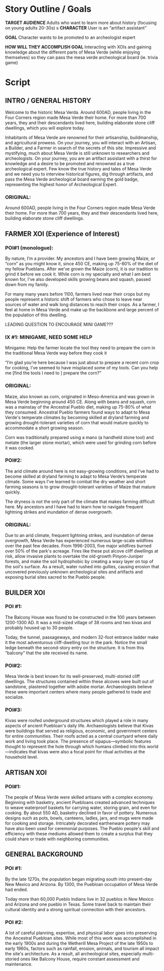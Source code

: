 # Story Outline / Goals 
**TARGET AUDIENCE** Adults who want to learn more about history (focusing on young adults 20-30s)
s
**CHARACTER** User is an “artifact assistant” 

**GOAL** Character wants to be promoted to an archeologist expert 

**HOW WILL THEY ACCOMPLISH GOAL** Interacting with XOIs and gaining knowledge about the different parts of Mesa Verde (while enjoying themselves) so they can pass the mesa verde archeological board (ie. trivia game)  

# Script
## INTRO / GENERAL HISTORY 
Welcome to the historic Mesa Verda. Around 600AD, people living in the Four Corners region made Mesa Verde their home. For more than 700 years, they and their descendants lived here, building elaborate stone cliff dwellings, which you will explore today. 

Inhabitants of Mesa Verde are renowned for their artisanship, buildmanship, and agricultural prowess. On your journey, you will interact with an Artisan, a Builder, and a Farmer in search of the secrets of this site. Impressive and mystifying, much about Mesa Verde is still unknown to researchers and archeologists. On your journey, you are an artifact assistant with a thirst for knowledge and a desire to be promoted and renowned as a true archeological expert. Few know the true history and tales of Mesa Verde and we need you to interview historical figures, dig through artifacts, and pass the Mesa Verde archeological board earning the gold badge, representing the highest honor of Archeological Expert.  

### ORIGINAL: 
Around 600AD, people living in the Four Corners region made Mesa Verde their home. For more than 700 years, they and their descendants lived here, building elaborate stone cliff dwellings.

## FARMER XOI (Experience of Interest)

### POI#1 (monologue): 
By nature, I’m a provider. My ancestors and I have been growing Maize, or “corn” as you might know it, since 450 CE, making up 75-80% of the diet of my fellow Pueblans. After we’ve grown the Maize (corn), it is our tradition to grind it before we cook it. While corn is my specialty and what I am best known for, I’ve also developed skills growing beans and squash, passed down from my family.  

For many many years before 1100, farmers lived near their crops but my people represent a historic shift of farmers who chose to leave near sources of water and walk long distances to reach their crops. As a farmer, I feel at home in Mesa Verde and make up the backbone and large percent of the population of this dwelling. 


LEADING QUESTION TO ENCOURAGE MINI GAME??? 


### IX #1: MINIGAME,  NEED SOME HELP
Minigame: Help the farmer locate the tool they need to prepare the corn in the traditional Mesa Verde way before they cook it 

“I’m glad you’re here because I was just about to prepare a recent corn crop for cooking, I’ve seemed to have misplaced some of my tools. Can you help me [find the tools I need to ] prepare the corn?” 

### ORIGINAL: 
Maize, also known as corn, originated in Meso-America and was grown in Mesa Verde beginning around 450 CE. Along with beans and squash, corn was a mainstay of the Ancestral Pueblo diet, making up 75-80% of what they consumed. Ancestral Pueblo farmers found ways to adapt to Mesa Verde's temperate climates by becoming skilled at dryland farming and growing drought-tolerant varieties of corn that would mature quickly to accommodate a short growing season.

Corn was traditionally prepared using a mano (a handheld stone tool) and metate (the larger stone mortar), which were used for grinding corn before it was cooked. 



### POI#2:
The arid climate around here is not easy-growing conditions, and I’ve had to become skilled at dryland farming to adapt to Mesa Verde’s temperate climate. Some ways I’ve learned to combat the dry weather and short farming seasons is to grow drought-tolerant varieties of Maize that mature quickly. 

The dryness is not the only part of the climate that makes farming difficult here. My ancestors and I have had to learn how to navigate frequent lightning strikes and inundation of dense overgrowth. 

### ORIGINAL: 
Due to an arid climate, frequent lightning strikes, and inundation of dense overgrowth, Mesa Verde has experienced numerous large-scale wildfires over the past few decades. From 1996-2003, five major wildfires burned over 50% of the park's acreage. Fires like these put alcove cliff dwellings at risk, allow invasive plants to overtake the old-growth Pinyon-Juniper forests, and make the soil hydrophobic by creating a waxy layer on top of the soil's surface. As a result, water rushed into gullies, causing erosion that uncovered previously unknown archeological sites and artifacts and exposing burial sites sacred to the Pueblo people.


## BUILDER XOI 

### POI #1: 
The Balcony House was found to be constructed in the 100 years between 1200-1300 AD. It was a mid-sized village of 38 rooms and two kivas and probably housed up to 30 people.

Today, the tunnel, passageways, and modern 32-foot entrance ladder make it the most adventurous cliff-dwelling tour in the park. Notice the small ledge beneath the second-story entry on the structure. It is from this “balcony” that the site received its name.

### POI#2: 
Mesa Verde is best known for its well-preserved, multi-storied cliff dwellings. The structures contained within these alcoves were built out of sandstone, plastered together with adobe mortar. Archaeologists believe these were important centers where many people gathered to trade and socialize. 

### POI#3: 
Kivas were roofed underground structures which played a role in many aspects of ancient Puebloan's daily life. Archaeologists believe that Kivas were buildings that served as religious, economic, and government centers for entire communities. Their roofs acted as a central courtyard where daily work and living took place. The presence of sipapus—symbolic features thought to represent the hole through which humans climbed into this world—indicates that kivas were also a focal point for ritual activities at the household level.


## ARTISAN XOI 
### POI#1: 
The people of Mesa Verde were skilled artisans with a complex economy. Beginning with basketry, ancient Puebloans created advanced techniques to weave waterproof baskets for carrying water, storing grain, and even for cooking. By about 550 AD, basketry declined in favor of pottery. Numerous designs such as pots, bowls, canteens, ladles, jars, and mugs were made for cooking and storage. Intricately decorated earthenware pottery may have also been used for ceremonial purposes. The Pueblo people's skill and efficiency with these mediums allowed them to create a surplus that they could share or trade with neighboring communities.


## GENERAL BACKGROUND   
### POI #1: 
By the late 1270s, the population began migrating south into present-day New Mexico and Arizona. By 1300, the Puebloan occupation of Mesa Verde had ended.

Today more than 60,000 Pueblo Indians live in 32 pueblos in New Mexico and Arizona and one pueblo in Texas. Some travel back to maintain their cultural identity and a strong spiritual connection with their ancestors.

### POI #2: 
A lot of careful planning, expertise, and physical labor goes into preserving the Ancestral Puebloan sites. While most of this work was accomplished in the early 1900s and during the Wetherill Mesa Project of the late 1950s to early 1960s, factors such as rainfall, erosion, animals, and tourism all impact the site's architecture. As a result, all archeological sites, especially multi-storied ones like Balcony House, require constant assessment and maintenance.
